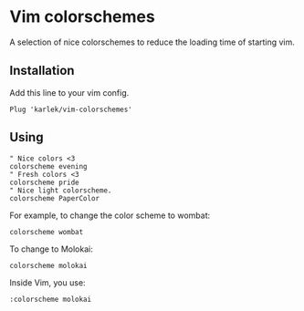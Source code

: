 Vim colorschemes
================

A selection of nice colorschemes to reduce the loading time of starting vim.

Installation
------------

Add this line to your vim config.
```vim
Plug 'karlek/vim-colorschemes'
```
    
Using
-----


	" Nice colors <3
    colorscheme evening
	" Fresh colors <3
    colorscheme pride
	" Nice light colorscheme.
    colorscheme PaperColor 
    
For example, to change the color scheme to wombat:
    
    colorscheme wombat
    
To change to Molokai:

    colorscheme molokai
    
Inside Vim, you use:
    
    :colorscheme molokai

